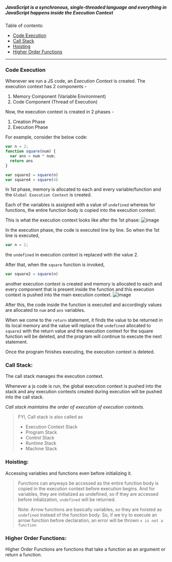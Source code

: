 ##### *JavaScript is a synchronous, single-threaded language and everything in JavaScript happens inside the Execution Context*

Table of contents:
- [Code Execution](#code-execution)
- [Call Stack](#call-stack)
- [Hoisting](#hoisting)
- [Higher Order Functions](#higher-order-functions)

<hr>

### Code Execution
Whenever we run a JS code, an *Execution Context* is created.
The execution context has 2 components - 

1. Memory Component (Variable Environment)
2. Code Component (Thread of Execution)

Now, the execution context is created in 2 phases - 

1. Creation Phase
2. Execution Phase

For example, consider the below code:
```js
var n = 2;
function square(num) {
  var ans = num * num;
  return ans
}

var square2 = square(n)
var square4 = square(4)
```

In 1st phase, memory is allocated to each and every variable/function and the `Global Execution Context` is created.

Each of the variables is assigned with a value of `undefined` whereas for functions, the entire function body is copied into the execution context.

This is what the execution context looks like after the 1st phase:
![image](https://github.com/anushkadeshpande/js-scratchpad/assets/53345232/f92ad3f8-4ace-47eb-b202-bd642e43becb)

In the execution phase, the code is executed line by line.
So when the 1st line is executed, 
```js
var n = 2;
```

the `undefined` in execution context is replaced with the value 2.

After that, when the `square` function is invoked,  
```js
var square2 = square(n)
```
another execution context is created and memory is allocated to each and every component that is present inside the function and this execution context is pushed into the main execution context.
![image](https://github.com/anushkadeshpande/js-scratchpad/assets/53345232/edb2f90b-d081-4dd6-8aeb-e0b4d275d667)

After this, the code inside the function is executed and accordingly values are allocated to `num` and `ans` variables.

When we come to the `return` statement, it finds the value to be returned in its local memory and the value will replace the `undefined` allocated to `square2` with the return value and the execution context for the square function will be deleted, and the program will continue to execute the next statement.

Once the program finishes executing, the execution context is deleted.


### Call Stack:
The call stack manages the execution context.

Whenever a js code is run, the global execution context is pushed into the stack and any execution contexts created during execution will be pushed into the call stack.

*Call stack maintains the order of execution of execution contexts.*

> FYI, Call stack is also called as
> - Execution Context Stack
> - Program Stack
> - Control Stack
> - Runtime Stack
> - Machine Stack 



### Hoisting:
Accessing variables and functions even before initializing it.

> Functions can anyways be accessed as the entire function body is copied in the execution context before execution begins.
> And for variables, they are initialized as undefined, so if they are accessed before intialization, `undefined` will be returned.

> Note:
> Arrow functions are basically variables, so they are hoisted as `undefined` instead of the function body.
> So, if we try to execute an arrow function before declaration, an error will be thrown `x is not a function`



### Higher Order Functions:
Higher Order Functions are functions that take a function as an argument or return a function.

